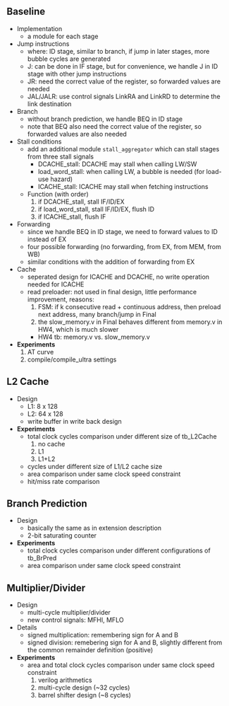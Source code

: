 ## Baseline
  * Implementation
    * a module for each stage
  * Jump instructions
    * where: ID stage, similar to branch, if jump in later stages, more bubble cycles are generated
    * J: can be done in IF stage, but for convenience, we handle J in ID stage with other jump instructions
    * JR: need the correct value of the register, so forwarded values are needed
    * JAL/JALR: use control signals LinkRA and LinkRD to determine the link destination
  * Branch
    * without branch prediction, we handle BEQ in ID stage
    * note that BEQ also need the correct value of the register, so forwarded values are also needed
  * Stall conditions
    * add an additional module `stall_aggregator` which can stall stages from three stall signals
      * DCACHE_stall: DCACHE may stall when calling LW/SW
      * load_word_stall: when calling LW, a bubble is needed (for load-use hazard)
      * ICACHE_stall: ICACHE may stall when fetching instructions
    * Function (with order)
      1. if DCACHE_stall, stall IF/ID/EX
      2. if load_word_stall, stall IF/ID/EX, flush ID
      3. if ICACHE_stall, flush IF
  * Forwarding
    * since we handle BEQ in ID stage, we need to forward values to ID instead of EX
    * four possible forwarding (no forwarding, from EX, from MEM, from WB)
    * similar conditions with the addition of forwarding from EX
  * Cache
    * seperated design for ICACHE and DCACHE, no write operation needed for ICACHE
    * read preloader: not used in final design, little performance improvement, reasons:
      1. FSM: if k consecutive read + continuous address, then preload next address, many branch/jump in Final
      2. the slow_memory.v in Final behaves different from memory.v in HW4, which is much slower
        * HW4 tb: memory.v vs. slow_memory.v
  * **Experiments**
    1. AT curve
    2. compile/compile_ultra settings

## L2 Cache
  * Design
    * L1: 8 x 128
    * L2: 64 x 128
    * write buffer in write back design
  * **Experiments**
    * total clock cycles comparison under different size of tb_L2Cache
      1. no cache
      2. L1
      3. L1+L2
    * cycles under different size of L1/L2 cache size
    * area comparison under same clock speed constraint
    * hit/miss rate comparison

## Branch Prediction
  * Design
    * basically the same as in extension description
    * 2-bit saturating counter
  * **Experiments**
    * total clock cycles comparison under different configurations of tb_BrPred
    * area comparison under same clock speed constraint

## Multiplier/Divider
  * Design
    * multi-cycle multiplier/divider
    * new control signals: MFHI, MFLO
  * Details
    * signed multiplication: remembering sign for A and B
    * signed division: remebering sign for A and B, slightly different from the common remainder definition (positive)
  * **Experiments**
    * area and total clock cycles comparison under same clock speed constraint
      1. verilog arithmetics
      2. multi-cycle design (~32 cycles)
      3. barrel shifter design (~8 cycles) 
